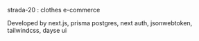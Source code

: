 strada-20 : clothes e-commerce 

Developed by next.js, prisma postgres, next auth, jsonwebtoken, tailwindcss, dayse ui
